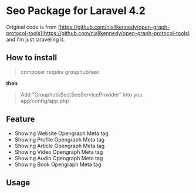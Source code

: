 # Seo Package for Laravel 4.2
Original code is from [https://github.com/niallkennedy/open-graph-protocol-tools](https://github.com/niallkennedy/open-graph-protocol-tools) and i'm just laraveling it.

## How to install
> composer require grouphub/seo

__then__


> Add "Grouphub\Seo\SeoServiceProvider" into you app/config/app.php

## Feature
- Showing Website Opengraph Meta tag
- Showing Profile Opengraph Meta tag
- Showing Article Opengraph Meta tag
- Showing Video Opengraph Meta tag
- Showing Audio Opengraph Meta tag
- Showing Book Opengraph Meta tag

## Usage
